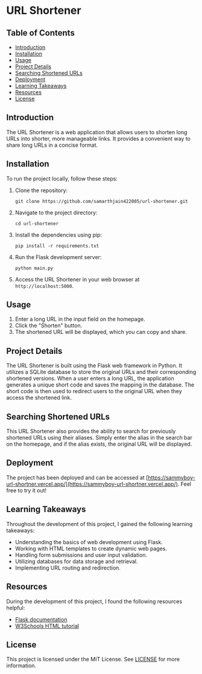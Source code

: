# URL Shortener

## Table of Contents

- [Introduction](#introduction)
- [Installation](#installation)
- [Usage](#usage)
- [Project Details](#project-details)
- [Searching Shortened URLs](#searching-shortened-urls)
- [Deployment](#deployment)
- [Learning Takeaways](#learning-takeaways)
- [Resources](#resources)
- [License](#license)

## Introduction

The URL Shortener is a web application that allows users to shorten long URLs into shorter, more manageable links. It provides a convenient way to share long URLs in a concise format.

## Installation

To run the project locally, follow these steps:

1. Clone the repository:

   ```
   git clone https://github.com/samarthjain422005/url-shortener.git
   ```

2. Navigate to the project directory:

   ```
   cd url-shortener
   ```

3. Install the dependencies using pip:

   ```
   pip install -r requirements.txt
   ```

4. Run the Flask development server:

   ```
   python main.py
   ```

5. Access the URL Shortener in your web browser at `http://localhost:5000`.

## Usage

1. Enter a long URL in the input field on the homepage.
2. Click the "Shorten" button.
3. The shortened URL will be displayed, which you can copy and share.

## Project Details

The URL Shortener is built using the Flask web framework in Python. It utilizes a SQLite database to store the original URLs and their corresponding shortened versions. When a user enters a long URL, the application generates a unique short code and saves the mapping in the database. The short code is then used to redirect users to the original URL when they access the shortened link.

## Searching Shortened URLs

This URL Shortener also provides the ability to search for previously shortened URLs using their aliases. Simply enter the alias in the search bar on the homepage, and if the alias exists, the original URL will be displayed.

## Deployment

The project has been deployed and can be accessed at [https://sammyboy-url-shortner.vercel.app/](https://sammyboy-url-shortner.vercel.app/). Feel free to try it out!

## Learning Takeaways

Throughout the development of this project, I gained the following learning takeaways:

- Understanding the basics of web development using Flask.
- Working with HTML templates to create dynamic web pages.
- Handling form submissions and user input validation.
- Utilizing databases for data storage and retrieval.
- Implementing URL routing and redirection.

## Resources

During the development of this project, I found the following resources helpful:

- [Flask documentation](https://flask.palletsprojects.com/)
- [W3Schools HTML tutorial](https://www.w3schools.com/html/)

## License

This project is licensed under the MIT License. See [LICENSE](LICENSE) for more information.
